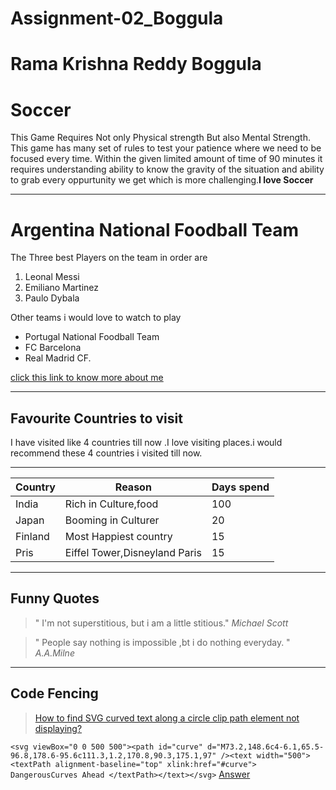# Assignment-02_Boggula
# Rama Krishna Reddy Boggula
# Soccer
This Game Requires Not only Physical strength But also Mental Strength. This game has many set of rules to test your patience where we need to be focused every time. Within the given limited amount of time of 90 minutes it requires understanding ability to know the gravity of the situation and ability to grab every oppurtunity we get which is more challenging.**I love Soccer**

-----------------------------------------------------------
# Argentina National Foodball Team 
The Three best Players on the team in order are 
1. Leonal Messi
2. Emiliano Martinez
3. Paulo Dybala

 Other teams i would love to watch to play
* Portugal National Foodball Team
* FC Barcelona 
* Real Madrid CF.

[click this link to know more about me](AboutMe.md)

**********

## Favourite Countries to visit
I have visited like 4 countries till now .I love visiting places.i would recommend these 4 countries i visited till now.

---------------------------------------------------------------
|Country   |         Reason                    |   Days spend |
|----------|-----------------------------------|--------------|
|India     |     Rich in Culture,food          |      100     |
|Japan     |    Booming in Culturer            |      20      |
|Finland   |     Most Happiest country         |      15      |
|Pris      |   Eiffel Tower,Disneyland Paris   |      15      |

*********
## Funny Quotes

>" I'm not superstitious, but i am a little stitious." *Michael Scott*

>" People say nothing is impossible ,bt i do nothing everyday. " *A.A.Milne*

*******************
## Code Fencing 
> [How to find SVG curved text along a circle clip path element not displaying?](https://stackoverflow.com/questions/52249959/svg-curved-text-along-a-circle-clip-path-element-not-displaying)

`` <svg viewBox="0 0 500 500"><path id="curve" d="M73.2,148.6c4-6.1,65.5-96.8,178.6-95.6c111.3,1.2,170.8,90.3,175.1,97" /><text width="500"><textPath alignment-baseline="top" xlink:href="#curve"> DangerousCurves Ahead </textPath></text></svg> ``
[Answer](https://css-tricks.com/snippets/svg/curved-text-along-path/) 


